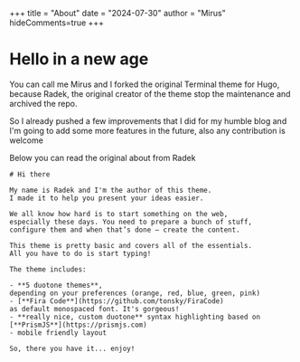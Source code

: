 +++
title = "About"
date = "2024-07-30"
author = "Mirus"
hideComments=true
+++


# Hello in a new age

You can call me Mirus and I forked the original Terminal theme for Hugo, because Radek, the original creator of the theme stop the maintenance and archived the repo. 

So I already pushed a few improvements that I did for my humble blog and I'm going to add some more features in the future, also any contribution is welcome 

Below you can read the original about from Radek

```text
# Hi there

My name is Radek and I'm the author of this theme.
I made it to help you present your ideas easier.

We all know how hard is to start something on the web,
especially these days. You need to prepare a bunch of stuff,
configure them and when that’s done — create the content.

This theme is pretty basic and covers all of the essentials.
All you have to do is start typing!

The theme includes:

- **5 duotone themes**,
depending on your preferences (orange, red, blue, green, pink)
- [**Fira Code**](https://github.com/tonsky/FiraCode)
as default monospaced font. It's gorgeous!
- **really nice, custom duotone** syntax highlighting based on
[**PrismJS**](https://prismjs.com)
- mobile friendly layout

So, there you have it... enjoy!
```